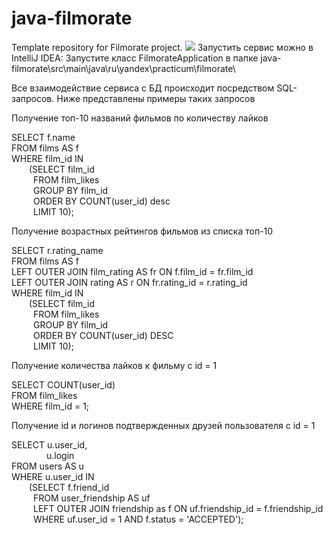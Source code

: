 # java-filmorate
Template repository for Filmorate project.
<image src="ER-diagram.png">
Запустить сервис можно в IntelliJ IDEA:
Запустите класс FilmorateApplication в папке 
java-filmorate\src\main\java\ru\yandex\practicum\filmorate\

Все взаимодействие сервиса с БД происходит посредством SQL-запросов. Ниже представлены примеры таких запросов

Получение топ-10 названий фильмов по количеству лайков

SELECT f.name\
FROM films AS f\
WHERE film_id IN\
&emsp;&emsp;(SELECT film_id\
&emsp;&emsp;&ensp;FROM film_likes\
&emsp;&emsp;&ensp;GROUP BY film_id\
&emsp;&emsp;&ensp;ORDER BY COUNT(user_id) desc\
&emsp;&emsp;&ensp;LIMIT 10);

Получение возрастных рейтингов фильмов из списка топ-10

SELECT r.rating_name\
FROM films AS f\
LEFT OUTER JOIN film_rating AS fr ON f.film_id = fr.film_id\
LEFT OUTER JOIN rating AS r ON fr.rating_id = r.rating_id\
WHERE film_id IN\
&emsp;&emsp;(SELECT film_id\
&emsp;&emsp;&ensp;FROM film_likes\
&emsp;&emsp;&ensp;GROUP BY film_id\
&emsp;&emsp;&ensp;ORDER BY COUNT(user_id) DESC\
&emsp;&emsp;&ensp;LIMIT 10);

Получение количества лайков к фильму с id = 1

SELECT COUNT(user_id)\
FROM film_likes\
WHERE film_id = 1;

Получение id и логинов подтвержденных друзей пользователя c id = 1

SELECT u.user_id,\
&emsp;&emsp;&emsp;&emsp;u.login\
FROM users AS u\
WHERE u.user_id IN\
&emsp;&emsp;(SELECT f.friend_id\
&emsp;&emsp;&ensp;FROM user_friendship AS uf\
&emsp;&emsp;&ensp;LEFT OUTER JOIN friendship as f ON uf.friendship_id = f.friendship_id\
&emsp;&emsp;&ensp;WHERE uf.user_id = 1 AND f.status = 'ACCEPTED');




